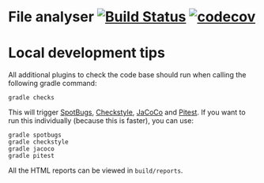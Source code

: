 # File analyser [![Build Status](https://travis-ci.com/GreenT13/file-analyser.svg?branch=main)](https://travis-ci.com/GreenT13/file-analyser) [![codecov](https://codecov.io/gh/GreenT13/file-analyser/branch/main/graph/badge.svg?token=3NVR4HFCB8)](https://codecov.io/gh/GreenT13/file-analyser)

# Local development tips
All additional plugins to check the code base should run when calling the following gradle command:
```
gradle checks
```
This will trigger [SpotBugs](https://spotbugs.github.io/), [Checkstyle](https://checkstyle.sourceforge.io/), [JaCoCo](https://www.jacoco.org/jacoco/) and [Pitest](https://pitest.org/).
If you want to run this individually (because this is faster), you can use:
````
gradle spotbugs
gradle checkstyle
gradle jacoco
gradle pitest
````
All the HTML reports can be viewed in `build/reports`.
